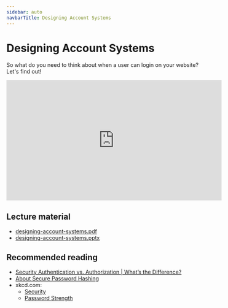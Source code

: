 ```yaml
---
sidebar: auto
navbarTitle: Designing Account Systems
---
```


# Designing Account Systems
So what do you need to think about when a user can login on your website? Let's find out!

<iframe width="560" height="314" src="https://www.youtube.com/embed/4-yrBVs85W0" frameborder="0" allow="accelerometer; autoplay; encrypted-media; gyroscope; picture-in-picture" allowfullscreen></iframe>

## Lecture material
* [designing-account-systems.pdf](designing-account-systems.pdf)
* [designing-account-systems.pptx](designing-account-systems.pptx)

## Recommended reading
* [Security Authentication vs. Authorization | What’s the Difference?](https://swoopnow.com/security-authentication-vs-authorization/)
* [About Secure Password Hashing](https://security.blogoverflow.com/2013/09/about-secure-password-hashing/)
* xkcd.com:
    * [Security](https://xkcd.com/538/)
    * [Password Strength](https://xkcd.com/936/)
